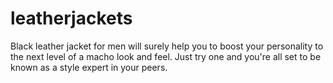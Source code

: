 # leatherjackets
Black leather jacket for men will surely help you to boost your personality to the next level of a macho look and feel. Just try one and you're all set to be known as a style expert in your peers.
